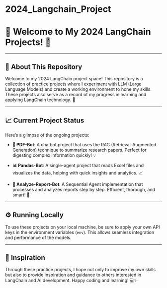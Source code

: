 # 2024_Langchain_Project

# 🌟 Welcome to My 2024 LangChain Projects! 🌟

---

## 🧠 **About This Repository**  
Welcome to my 2024 LangChain project space! This repository is a collection of practice projects where I experiment with LLM (Large Language Models) and create a working environment to hone my skills. These projects also serve as a record of my progress in learning and applying LangChain technology. 🌱

---

## 📈 **Current Project Status**

Here’s a glimpse of the ongoing projects:

- **📄 PDF-Bot**: A chatbot project that uses the RAG (Retrieval-Augmented Generation) technique to summarize research papers. Perfect for digesting complex information quickly! 💡
  
- **📊 Pandas-Bot**: A single-agent project that reads Excel files and visualizes the data, helping with quick insights and analytics. 📈

- **📑 Analyze-Report-Bot**: A Sequential Agent implementation that processes and analyzes reports step by step. Efficient, thorough, and smart! 🤖

---

## ⚙️ **Running Locally**
To use these projects on your local machine, be sure to apply your own API keys in the environment variables (`env`). This allows seamless integration and performance of the models.

---

## 🎯 **Inspiration**
Through these practice projects, I hope not only to improve my own skills but also to provide inspiration and guidance to others interested in LangChain and AI development. Happy coding and learning! 💻✨
